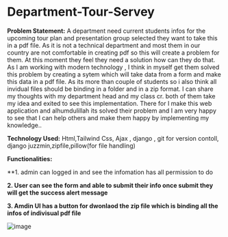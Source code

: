 ﻿# Department-Tour-Servey

 


**Problem Statement:** A department need current students infos for the upcoming tour plan and presentation group selected they want to take this in a pdf file. As it is not a technical department and most them in our country are not comfortable in creating pdf 
so this will create a problem for them. At this moment they feel they need a solution how can they do that. As I am working with modern technology , I think in myself get them solved this problem by creating a sytem which will take data from a form and make this data in a pdf file. As its more than couple of students so i also think all invidual files should be binding in a folder and in a zip format. I can share my thoughts with my department head  and my class cr. both of them take my idea and exited to see this implementation. There for I make this web application  and alhumdulillah its solved their problem and I am very happy to see that I can help others and make them happy by implementing my knowledge..

**Technology Used:** Html,Tailwind Css, Ajax , django , git for version contoll, django juzzmin,zipfile,pillow(for file handling) 

**Functionalities:**
 

**1. admin can logged in and see the infomation has all permission to do

**2. User can see the form and able to submit their info once submit they will get the success alert message** 

**3. Amdin UI has a button for dwonlaod the zip file which is binding all the infos of indivisual pdf file**




![image](https://github.com/moinul75/Department-Tour-Servey/assets/102654562/b7cb3549-3fb1-4878-b9ef-47be8f922463)






